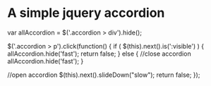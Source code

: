# A simple jquery accordion


 
var allAccordion = $('.accordion > div').hide();

$('.accordion > p').click(function() {
  if ( $(this).next().is(':visible') ) {
    allAccordion.hide('fast');
    return false;
  } else {
    //close accordion
    allAccordion.hide('fast');
}

//open accordion
$(this).next().slideDown("slow");
  return false;
});
